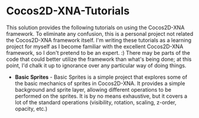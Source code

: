 Cocos2D-XNA-Tutorials
=====================

This solution provides the following tutorials on using the Cocos2D-XNA framework.  To eliminate any confusion, this is a personal project not related the Cocos2D-XNA framework itself.  I'm writing these tutorials as a learning project for myself as I become familiar with the excellent Cocos2D-XNA framework, so I don't pretend to be an expert. :)  There may be parts of the code that could better utilize the framework than what's being done; at this point, I'd chalk it up to ignorance over any particular way of doing things.

* <b>Basic Sprites</b> - 
  Basic Sprites is a simple project that explores some of the basic mechanics of sprites in Cocos2D-XNA.  It provides a simple background and sprite layer, allowing different operations to be performed on the sprites.  It is by no means exhaustive, but it covers a lot of the standard operations (visibility, rotation, scaling, z-order, opacity, etc.)
